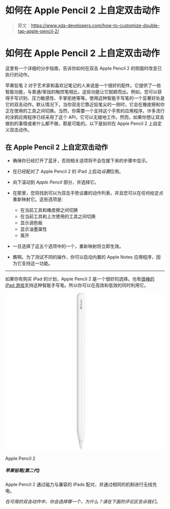 # 如何在 Apple Pencil 2 上自定双击动作

> 原文：<https://www.xda-developers.com/how-to-customize-double-tap-apple-pencil-2/>

# 如何在 Apple Pencil 2 上自定双击动作

这里有一个详细的分步指南，告诉你如何在双击 Apple Pencil 2 的侧面时改变已执行的动作。

苹果铅笔 2 对于艺术家和喜欢记笔记的人来说是一个很好的配件。它提供了一些智能功能，与普通/笨拙的触控笔相比，这些功能让它脱颖而出。例如，您可以获得手写识别、压力敏感性、手掌拒绝等等。使用这种智能手写笔的一个显著好处是它的双击动作。默认情况下，当你双击它靠近铅笔尖的一侧时，它会在橡皮擦和你正在使用的工具之间切换。当然，你需要一个支持这个手势的应用程序。许多流行的涂鸦应用程序已经采用了这个 API，它可以无缝地工作。然而，如果你想让双击做别的事情或者什么都不做，那是可能的。以下是如何在 Apple Pencil 2 上自定义双击动作。

## 在 Apple Pencil 2 上自定双击动作

*   确保你已经打开了蓝牙，否则相关选项将不会在接下来的步骤中显示。

*   在已经配对了 Apple Pencil 2 的 iPad 上启动*设置*应用。

*   向下滚动到 *Apple Pencil* 部分，并选择它。

*   在那里，您将找到可以为双击手势设置的动作列表，并且您可以在任何给定点重新映射它。这些选项是:
    *   在当前工具和橡皮擦之间切换
    *   在当前工具和上次使用的工具之间切换
    *   显示调色板
    *   显示油墨属性
    *   离开
*   一旦选择了这五个选项中的一个，重新映射将立即生效。
*   瞧啊。为了测试不同的操作，你可以启动内置的 Apple Notes 应用程序，因为它支持这一功能。

* * *

如果你有购买 iPad 的计划，Apple Pencil 2 是一个很好的选择。也有[很棒的 iPad 游戏](https://www.xda-developers.com/best-ipad-games/)支持这种智能手写笔。所以你可以在高效和低效的同时利用它。

 <picture>![The Apple Pencil 2 pairs to compatible iPads magnetically and charges wirelessly through the same mechanism.](img/4608bf596562a753108d2546dfda767a.png)</picture> 

Apple Pencil 2

##### 苹果铅笔(第二代)

Apple Pencil 2 通过磁力与兼容的 iPads 配对，并通过相同的机制进行无线充电。

*在可用的双击动作中，你会选择哪一个，为什么？请在下面的评论区告诉我们。*